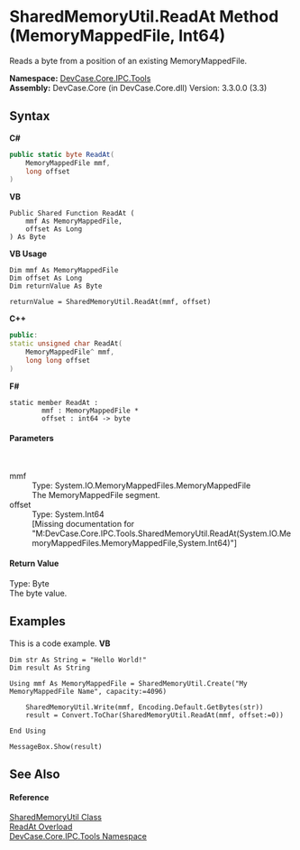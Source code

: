 # SharedMemoryUtil.ReadAt Method (MemoryMappedFile, Int64)
 

Reads a byte from a position of an existing MemoryMappedFile.

**Namespace:**&nbsp;<a href="N_DevCase_Core_IPC_Tools">DevCase.Core.IPC.Tools</a><br />**Assembly:**&nbsp;DevCase.Core (in DevCase.Core.dll) Version: 3.3.0.0 (3.3)

## Syntax

**C#**<br />
``` C#
public static byte ReadAt(
	MemoryMappedFile mmf,
	long offset
)
```

**VB**<br />
``` VB
Public Shared Function ReadAt ( 
	mmf As MemoryMappedFile,
	offset As Long
) As Byte
```

**VB Usage**<br />
``` VB Usage
Dim mmf As MemoryMappedFile
Dim offset As Long
Dim returnValue As Byte

returnValue = SharedMemoryUtil.ReadAt(mmf, offset)
```

**C++**<br />
``` C++
public:
static unsigned char ReadAt(
	MemoryMappedFile^ mmf, 
	long long offset
)
```

**F#**<br />
``` F#
static member ReadAt : 
        mmf : MemoryMappedFile * 
        offset : int64 -> byte 

```


#### Parameters
&nbsp;<dl><dt>mmf</dt><dd>Type: System.IO.MemoryMappedFiles.MemoryMappedFile<br />The MemoryMappedFile segment.</dd><dt>offset</dt><dd>Type: System.Int64<br />\[Missing <param name="offset"/> documentation for "M:DevCase.Core.IPC.Tools.SharedMemoryUtil.ReadAt(System.IO.MemoryMappedFiles.MemoryMappedFile,System.Int64)"\]</dd></dl>

#### Return Value
Type: Byte<br />The byte value.

## Examples
This is a code example. 
**VB**<br />
``` VB
Dim str As String = "Hello World!"
Dim result As String

Using mmf As MemoryMappedFile = SharedMemoryUtil.Create("My MemoryMappedFile Name", capacity:=4096)

    SharedMemoryUtil.Write(mmf, Encoding.Default.GetBytes(str))
    result = Convert.ToChar(SharedMemoryUtil.ReadAt(mmf, offset:=0))

End Using

MessageBox.Show(result)
```


## See Also


#### Reference
<a href="T_DevCase_Core_IPC_Tools_SharedMemoryUtil">SharedMemoryUtil Class</a><br /><a href="Overload_DevCase_Core_IPC_Tools_SharedMemoryUtil_ReadAt">ReadAt Overload</a><br /><a href="N_DevCase_Core_IPC_Tools">DevCase.Core.IPC.Tools Namespace</a><br />